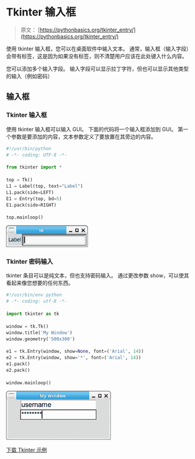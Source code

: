 # Tkinter 输入框

> 原文： [https://pythonbasics.org/tkinter_entry/](https://pythonbasics.org/tkinter_entry/)

使用 tkinter 输入框，您可以在桌面软件中输入文本。 通常，输入框（输入字段）会带有标签，这是因为如果没有标签，则不清楚用户应该在此处键入什么内容。

您可以添加多个输入字段。 输入字段可以显示拉丁字符，但也可以显示其他类型的输入（例如密码）



## 输入框

### Tkinter 输入框

使用 tkinter 输入框可以输入 GUI。 下面的代码将一个输入框添加到 GUI。 第一个参数是要添加的内容，文本参数定义了要放置在其旁边的内容。

```py
#!/usr/bin/python
# -*- coding: UTF-8 -*-

from tkinter import *

top = Tk()
L1 = Label(top, text="Label")
L1.pack(side=LEFT)
E1 = Entry(top, bd=5)
E1.pack(side=RIGHT)

top.mainloop()

```

![tkinter entry](img/76f680ba194c061f9b7578d7e228e08f.jpg)

### Tkinter 密码输入

tkinter 条目可以是纯文本，但也支持密码输入。 通过更改参数 show，可以使其看起来像您想要的任何东西。

```py
#!/usr/bin/env python
# -*- coding: utf-8 -*-

import tkinter as tk

window = tk.Tk()
window.title('My Window')
window.geometry('500x300') 

e1 = tk.Entry(window, show=None, font=('Arial', 14))  
e2 = tk.Entry(window, show='*', font=('Arial', 14))   
e1.pack()
e2.pack()

window.mainloop()

```

![tkinter entry password](img/b7cd8da3d83b8b7986aa097956f6472c.jpg)

[下载 Tkinter 示例](https://gum.co/ErLc)